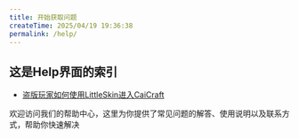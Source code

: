 ```yaml
---
title: 开始获取问题
createTime: 2025/04/19 19:36:38
permalink: /help/
---
```

## 这是Help界面的索引

- [盗版玩家如何使用LittleSkin进入CaiCraft](./littleskin.md)

欢迎访问我们的帮助中心，这里为你提供了常见问题的解答、使用说明以及联系方式，帮助你快速解决
